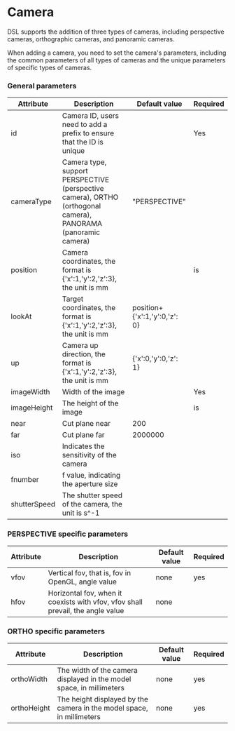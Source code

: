 # Camera

DSL supports the addition of three types of cameras, including perspective cameras, orthographic cameras, and panoramic cameras.

When adding a camera, you need to set the camera's parameters, including the common parameters of all types of cameras and the unique parameters of specific types of cameras.

### General parameters
|Attribute|Description|Default value|Required|
|---|---|---|---|
|id|Camera ID, users need to add a prefix to ensure that the ID is unique| |Yes|
|cameraType|Camera type, support PERSPECTIVE (perspective camera), ORTHO (orthogonal camera), PANORAMA (panoramic camera)|"PERSPECTIVE"|
|position|Camera coordinates, the format is {'x':1,'y':2,'z':3}, the unit is mm| |is|
|lookAt|Target coordinates, the format is {'x':1,'y':2,'z':3}, the unit is mm|position+{'x':1,'y':0,'z': 0}|
|up|Camera up direction, the format is {'x':1,'y':2,'z':3}, the unit is mm|{'x':0,'y':0,'z': 1}|
|imageWidth|Width of the image| |Yes|
|imageHeight|The height of the image| |is|
|near|Cut plane near| 200|
|far|Cut plane far|2000000|
|iso|Indicates the sensitivity of the camera||
|fnumber|f value, indicating the aperture size||
|shutterSpeed|The shutter speed of the camera, the unit is s^-1||
### PERSPECTIVE specific parameters
|Attribute|Description|Default value|Required|
|---|---|---|---|
|vfov|Vertical fov, that is, fov in OpenGL, angle value|none|yes|
|hfov|Horizontal fov, when it coexists with vfov, vfov shall prevail, the angle value|none||

### ORTHO specific parameters
|Attribute|Description|Default value|Required|
|---|---|---|---|
|orthoWidth|The width of the camera displayed in the model space, in millimeters|none|yes|
|orthoHeight|The height displayed by the camera in the model space, in millimeters|none|yes|